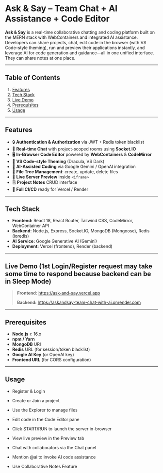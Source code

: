 # Ask & Say – Team Chat + AI Assistance + Code Editor

**Ask & Say** is a real-time collaborative chatting and coding platform built on the MERN stack with WebContainers and integrated AI assistance. Developers can share projects, chat, edit code in the browser (with VS Code–style theming), run and preview their applications instantly, and leverage AI for code generation and guidance—all in one unified interface. They can share notes at one place.

---

## Table of Contents

1. [Features](#features)  
2. [Tech Stack](#tech-stack)  
3. [Live Demo](#live-demo)  
4. [Prerequisites](#prerequisites)   
5. [Usage](#usage) 

---

## Features

- 🔒 **Authentication & Authorization** via JWT + Redis token blacklist  
- 💬 **Real-time Chat** with project-scoped rooms using **Socket.IO**  
- 🖥️ **In-Browser Code Editor** powered by **WebContainers** & **CodeMirror**  
- 🎨 **VS Code–style Theming** (Dracula, VS Dark)  
- 🤖 **AI-Assisted Coding** via Google Gemini / OpenAI integration  
- 📁 **File Tree Management**: create, update, delete files  
- 🔄 **Live Server Preview** inside `<iframe>`  
- 🗒️ **Project Notes** CRUD interface  
- 🚀 **Full CI/CD** ready for Vercel / Render  

---

## Tech Stack

- **Frontend:** React 18, React Router, Tailwind CSS, CodeMirror, WebContainer API  
- **Backend:** Node.js, Express, Socket.IO, MongoDB (Mongoose), Redis (ioredis)  
- **AI Service:** Google Generative AI (Gemini)  
- **Deployment:** Vercel (frontend), Render (backend)  

---

## Live Demo (1st Login/Register request may take some time to respond because backend can be in Sleep Mode)

> **Frontend:** https://ask-and-say.vercel.app  
>
> **Backend:** https://askandsay-team-chat-with-ai.onrender.com  

---


## Prerequisites

- **Node.js** ≥ 16.x  
- **npm / Yarn**  
- **MongoDB** URI  
- **Redis** URL (for session/token blacklist)  
- **Google AI Key** (or OpenAI key)  
- **Frontend URL** (for CORS configuration)  

---

## Usage

- Register & Login

- Create or Join a project

- Use the Explorer to manage files

- Edit code in the Code Editor pane

- Click START/RUN to launch the server in-browser

- View live preview in the Preview tab

- Chat with collaborators via the Chat panel

- Mention @ai to invoke AI code assistance

- Use Collaborative Notes Feature
